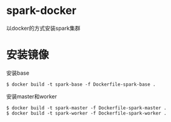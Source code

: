 # spark-docker
以docker的方式安装spark集群

# 安装镜像
安装base
```
$ docker build -t spark-base -f Dockerfile-spark-base .
```

安装master和worker
```
$ docker build -t spark-master -f Dockerfile-spark-master .
$ docker build -t spark-worker -f Dockerfile-spark-worker .
```
